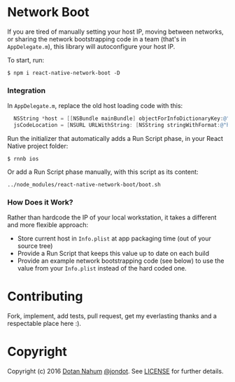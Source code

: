 # Network Boot

If you are tired of manually setting your host IP, moving between networks, or sharing the network bootstrapping code in a team (that's in `AppDelegate.m`), this library will autoconfigure your host IP.


To start, run:

```
$ npm i react-native-network-boot -D
```


### Integration

In `AppDelegate.m`, replace the old host loading code with this:

```objective-c
  NSString *host = [[NSBundle mainBundle] objectForInfoDictionaryKey:@"RNHost"];
  jsCodeLocation = [NSURL URLWithString: [NSString stringWithFormat:@"http://%@:8081/index.ios.bundle?platform=ios&dev=true", host]];
```

Run the initializer that automatically adds a Run Script phase, in your React Native project folder:

```
$ rnnb ios
```

Or add a Run Script phase manually, with this script as its content:

```
../node_modules/react-native-network-boot/boot.sh
```

### How Does it Work?

Rather than hardcode the IP of your local workstation, it takes a different and more flexible approach:

* Store current host in `Info.plist` at app packaging time (out of your source tree)
* Provide a Run Script that keeps this value up to date on each build
* Provide an example network bootstrapping code (see below) to use the value from your `Info.plist` instead of the hard coded one.



# Contributing

Fork, implement, add tests, pull request, get my everlasting thanks and a respectable place here :).

# Copyright

Copyright (c) 2016 [Dotan Nahum](http://gplus.to/dotan) [@jondot](http://twitter.com/jondot). See [LICENSE](LICENSE.txt) for further details.
